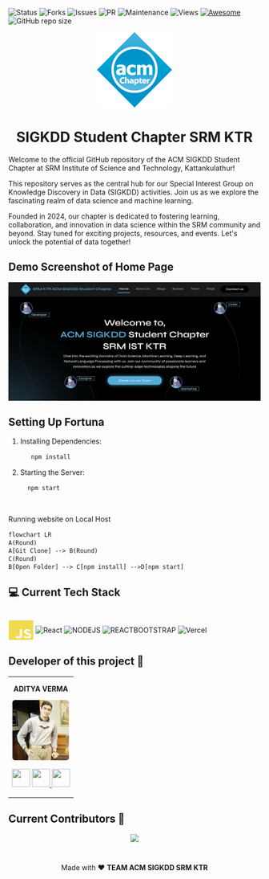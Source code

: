 
![Status](https://img.shields.io/website-up-down-green-red/https/srmsigkdd.vercel.app/.svg)
![Forks](https://img.shields.io/github/forks/ACM-SIGKDD-SRM-KTR-STUDENT-CHAPTER/Official_Website.svg)
![Issues](https://img.shields.io/github/issues/ACM-SIGKDD-SRM-KTR-STUDENT-CHAPTER/Official_Website.svg)
![PR](https://img.shields.io/github/issues-pr/ACM-SIGKDD-SRM-KTR-STUDENT-CHAPTER/Official_Website.svg)
![Maintenance](https://img.shields.io/badge/Maintained%3F-yes-green.svg)
![Views](https://views.whatilearened.today/views/github/ACM-SIGKDD-SRM-KTR-STUDENT-CHAPTER/Official_Website.svg)
[![Awesome](https://awesome.re/badge.svg)](https://awesome.re)
![GitHub repo size](https://img.shields.io/github/repo-size/ACM-SIGKDD-SRM-KTR-STUDENT-CHAPTER/Official_Website)

<p align="center">
  <a href="srmsigkdd.vercel.app">
    <img alt = "Logo" height="150" width="150" src = "https://raw.githubusercontent.com/ACM-SIGKDD-SRM-KTR-STUDENT-CHAPTER/Official_Website/main/public/favicon-32x32.png">
  </a>

</p>
<h1 align="center" >SIGKDD Student Chapter SRM KTR </h1>

  
</p>

Welcome to the official GitHub repository of the ACM SIGKDD Student Chapter at SRM Institute of Science and Technology, Kattankulathur!

This repository serves as the central hub for our Special Interest Group on Knowledge Discovery in Data (SIGKDD) activities. Join us as we explore the fascinating realm of data science and machine learning.

Founded in 2024, our chapter is dedicated to fostering learning, collaboration, and innovation in data science within the SRM community and beyond. Stay tuned for exciting projects, resources, and events. Let's unlock the potential of data together!
<br>

## Demo Screenshot of Home Page
<img align="center" alt="Home Page"  src="./public/ss.png">

## Setting Up Fortuna

1. Installing Dependencies:
    ```bash
       npm install

2. Starting the Server:
    ```bash
      npm start
<br>

<p>Running website on Local Host</p>

```mermaid
flowchart LR
A(Round)
A[Git Clone] --> B(Round)
C(Round)
B[Open Folder] --> C[npm install] -->D[npm start]
```

 ## 💻 Current Tech Stack
<div style="display: inline_block"><br>
  <img align="center" alt="Js" height="40" width="50" src="https://raw.githubusercontent.com/devicons/devicon/master/icons/javascript/javascript-plain.svg">
  <img align="center" alt="React" height="45" width="55" src="https://upload.wikimedia.org/wikipedia/commons/thumb/a/a7/React-icon.svg/2300px-React-icon.svg.png">
  <img align="center" alt="NODEJS" height="50" width="45" src="https://static-00.iconduck.com/assets.00/node-js-icon-454x512-nztofx17.png">
  <img align="center" alt="REACTBOOTSTRAP" height="50" width="50" src="https://justinmahar.gallerycdn.vsassets.io/extensions/justinmahar/react-bootstrap-snippets/2.1.6/1702059788235/Microsoft.VisualStudio.Services.Icons.Default">
  <img align="center" alt="Vercel" height="30" width="130" src="https://upload.wikimedia.org/wikipedia/commons/thumb/5/5e/Vercel_logo_black.svg/2560px-Vercel_logo_black.svg.png">
</div>

<div><h2><strong>Developer of this project 🔻</strong></h2></div>

<table align="center">
<tr align="center">
<td>

**ADITYA VERMA**

<p align="center">
<img src = "https://raw.githubusercontent.com/ADITYAVOFFICIAL/ADITYAVOFFICIAL/main/pics/adityav.png"  height="120" alt="Aditya Verma">
</p>
<p align="center">
<a href = "https://github.com/ADITYAVOFFICIAL"><img src = "https://img.icons8.com/3d-fluency/94/github.png" width="36" height = "36"/></a>
<a href = "https://www.linkedin.com/in/aditya-verma-real/">
<img src = "https://img.icons8.com/color/48/linkedin.png" width="36" height="36"/>
</a>
<a href = "https://medium.com/@adityaver">
<img src = "https://img.icons8.com/stickers/100/medium-logo.png" width="36" height="36"/>
</a>
</p>
</td>
</table>

 ## Current Contributors 🔻
<div align="center">
  <a href="https://github.com/ACM-SIGKDD-SRM-KTR-STUDENT-CHAPTER/Official_Website/graphs/contributors">
  <img src="https://contrib.rocks/image?repo=ACM-SIGKDD-SRM-KTR-STUDENT-CHAPTER/Official_Website" />
</a>
</div>

#
<p align="center">Made with ❤️ <b>TEAM ACM SIGKDD SRM KTR </b></p>
